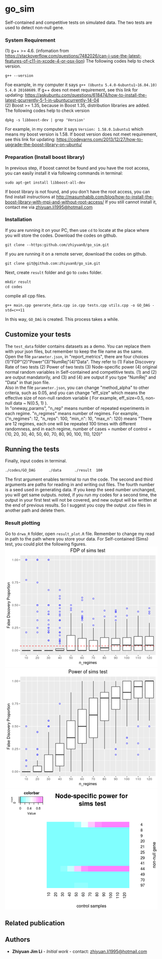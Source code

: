 ﻿# go_sim

Self-contained and competitive tests on simulated data. The two tests are used to detect non-null gene.

### System Requirement
(1) g++ >= 4.6. (infomation from https://stackoverflow.com/questions/7482026/can-i-use-the-latest-features-of-c11-in-xcode-4-or-osx-lion) The following codes help to check version.
```
g++ --version
```
Foe example, in my computer it says ```g++ (Ubuntu 5.4.0-6ubuntu1~16.04.10) 5.4.0 20160609```. If g++ does not meet requirement, see this link for updating: https://askubuntu.com/questions/618474/how-to-install-the-latest-gcurrently-5-1-in-ubuntucurrently-14-04 <br/>
(2) Boost >= 1.35, because in Boost 1.35, distribution libraries are added. The following codes help to check version
```
dpkg -s libboost-dev | grep 'Version'
```
For example, in my computer it says ```Version: 1.58.0.1ubuntu1``` which means my boost version is 1.58. If boost version does not meet requirement, see this link for updating: https://codeyarns.com/2013/12/27/how-to-upgrade-the-boost-library-on-ubuntu/

### Preparation (Install boost library)

In previous step, if boost cannot be found and you have the root access, you can easily install it via following commands in terminal:
```
sudo apt-get install libboost-all-dev
```
If boost library is not found, and you don't have the root access, you can find install instructions at http://masumhabib.com/blog/how-to-install-the-boost-library-with-mpi-and-without-root-access/  If you still cannot install it, contact me via zhiyuan.li1995@hotmail.com <br/>

### Installation 

If you are running it on your PC, then use ```cd``` to locate at the place where you will store the codes. Download the codes on github.
```
git clone --https:github.com/zhiyuan8/go_sim.git
```
If you are running it on a remote server, download the codes on github.
```
git clone git@github.com:zhiyuan8/go_sim.git 
```
Next, create ```result``` folder and go to ```codes``` folder.
```
mkdir result
cd codes
```
complie all cpp files.
```
g++ main.cpp generate_data.cpp io.cpp tests.cpp utils.cpp -o GO_DAG -std=c++11
```
In this way, ```GO_DAG``` is created. 	This process takes a while.

## Customize your tests
The ```test_data``` folder contains datasets as a demo. You can replace them with your json files, but remember to keep the file name as the same.  <br/>
Open the file ```parameter.json```, in "report_metrics", there are four choices (1)"FDP"(2)"Power"(3)"NumRej"(4)"Data". They refer to (1) False Discovery Rate of two tests (2) Power of two tests (3) Node-specific power (4) original normal random variables in Self-contained and competitive tests. (1) and (2) are output mandatorily, and (3) and (4) are output if you type "NumRej" and "Data" in that json file. <br/>
Also in the file ```parameter.json```, you can change "method_alpha" to other criteria, such as 0.05, and you can change  "eff_size" which means the effective size of non-null random variable ( For example, eff_size=0.5, non-null data ~ N(0.5, 1) ). <br/>
In  "oneway_params", "n_rep" means number of repeated experiments in each regime. "n_regimes" means number of regimes. For example,  {"n_regimes": 12, "n_reps": 100, "min_n": 10, "max_n": 120} means "There are 12 regimes, each one will be repeated 100 times with different randomness, and in each regime, number of cases = number of control = {10, 20, 30, 40, 50, 60, 70, 80, 90, 100, 110, 120}"

## Running the tests

Finally, input codes in terminal.
```
./codes/GO_DAG      ./data      ./result  100
```
The first argument enables terminal to run the code. The second and third arguments are paths for reading in and writing out files. The fourth number is a seed used in generating data. If you keep the seed number unchanged, you will get same outputs.
noted, if you run my codes for a second time, the output in your first test will not be covered, and new output will be written at the end of previous results. So I suggest you copy the output .csv files in another path and delete them.

### Result plotting
Go to ```drwa_R``` folder, open ```result_plot.R``` file. Remember to change my read in path to the path where you store your data. For Self-contained (Sims) test, you could plot the following figures.
![Test Image 1](https://github.com/zhiyuan8/go_sim/blob/master/figures/Rplot01.png)
![Test Image 2](https://github.com/zhiyuan8/go_sim/blob/master/figures/Rplot03.png)
![Test Image 3](https://github.com/zhiyuan8/go_sim/blob/master/figures/Rplot05.png)
    

## Related publication


## Authors

* **Zhiyuan Jim Li** - *Initial work* - contact: zhiyuan.li1995@hotmail.com


